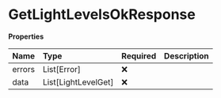 # GetLightLevelsOkResponse

**Properties**

| Name   | Type                | Required | Description |
| :----- | :------------------ | :------- | :---------- |
| errors | List[Error]         | ❌       |             |
| data   | List[LightLevelGet] | ❌       |             |

<!-- This file was generated by liblab | https://liblab.com/ -->
